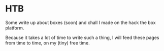 # HTB

Some write up about boxes (soon) and chall I made on the hack the box platform.

Because it takes a lot of time to write such a thing, I will feed these pages from time to time, on my (tiny) free time.
